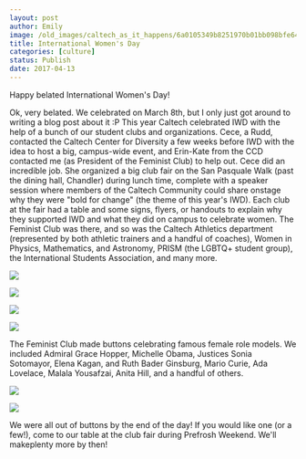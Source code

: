 ```yaml
---
layout: post
author: Emily
image: /old_images/caltech_as_it_happens/6a0105349b8251970b01bb098bfe64970d.jpg
title: International Women's Day
categories: [culture]
status: Publish
date: 2017-04-13
---
```


Happy belated International Women's Day!

Ok, very belated. We celebrated on March 8th, but I only just got around to writing a blog post about it :P This year Caltech celebrated IWD with the help of a bunch of our student clubs and organizations. Cece, a Rudd, contacted the Caltech Center for Diversity a few weeks before IWD with the idea to host a big, campus-wide event, and Erin-Kate from the CCD contacted me (as President of the Feminist Club) to help out. Cece did an incredible job. She organized a big club fair on the San Pasquale Walk (past the dining hall, Chandler) during lunch time, complete with a speaker session where members of the Caltech Community could share onstage why they were "bold for change" (the theme of this year's IWD). Each club at the fair had a table and some signs, flyers, or handouts to explain why they supported IWD and what they did on campus to celebrate women. The Feminist Club was there, and so was the Caltech Athletics department (represented by both athletic trainers and a handful of coaches), Women in Physics, Mathematics, and Astronomy, PRISM (the LGBTQ+ student group), the International Students Association, and many more.


![](/old_images/caltech_as_it_happens/6a0105349b8251970b01bb098bfe6d970d.jpg)


![](/old_images/caltech_as_it_happens/6a0105349b8251970b01bb098bfe76970d.jpg)


![](/old_images/caltech_as_it_happens/6a0105349b8251970b01bb098bfe78970d.jpg)


![](/old_images/caltech_as_it_happens/6a0105349b8251970b01b8d2732e2b970c.jpg)

The Feminist Club made buttons celebrating famous female role models. We included Admiral Grace Hopper, Michelle Obama, Justices Sonia Sotomayor, Elena Kagan, and Ruth Bader Ginsburg, Mario Curie, Ada Lovelace, Malala Yousafzai, Anita Hill, and a handful of others.


![](/old_images/caltech_as_it_happens/6a0105349b8251970b01b8d2732e44970c.jpg)


![](/old_images/caltech_as_it_happens/6a0105349b8251970b01b7c8e8ccb6970b.jpg)

We were all out of buttons by the end of the day! If you would like one (or a few!), come to our table at the club fair during Prefrosh Weekend. We'll makeplenty more by then!
